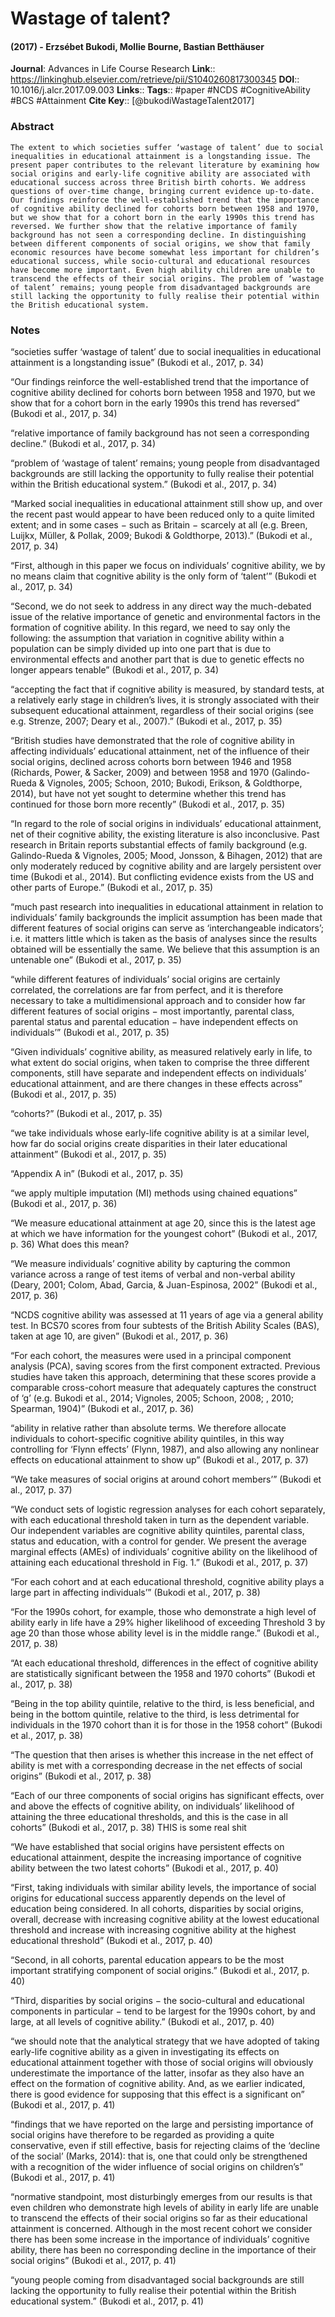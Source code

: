 # Wastage of talent?
#### (2017) - Erzsébet Bukodi, Mollie Bourne, Bastian Betthäuser
**Journal**: Advances in Life Course Research
**Link**:: https://linkinghub.elsevier.com/retrieve/pii/S1040260817300345
**DOI**:: 10.1016/j.alcr.2017.09.003
**Links**:: 
**Tags**:: #paper #NCDS #CognitiveAbility #BCS #Attainment 
**Cite Key**:: [@bukodiWastageTalent2017]

### Abstract

```
The extent to which societies suffer ‘wastage of talent’ due to social inequalities in educational attainment is a longstanding issue. The present paper contributes to the relevant literature by examining how social origins and early-life cognitive ability are associated with educational success across three British birth cohorts. We address questions of over-time change, bringing current evidence up-to-date. Our findings reinforce the well-established trend that the importance of cognitive ability declined for cohorts born between 1958 and 1970, but we show that for a cohort born in the early 1990s this trend has reversed. We further show that the relative importance of family background has not seen a corresponding decline. In distinguishing between different components of social origins, we show that family economic resources have become somewhat less important for children’s educational success, while socio-cultural and educational resources have become more important. Even high ability children are unable to transcend the effects of their social origins. The problem of ‘wastage of talent’ remains; young people from disadvantaged backgrounds are still lacking the opportunity to fully realise their potential within the British educational system.
```

### Notes

“societies suffer ‘wastage of talent’ due to social inequalities in educational attainment is a longstanding issue” (Bukodi et al., 2017, p. 34)

“Our findings reinforce the well-established trend that the importance of cognitive ability declined for cohorts born between 1958 and 1970, but we show that for a cohort born in the early 1990s this trend has reversed” (Bukodi et al., 2017, p. 34)

“relative importance of family background has not seen a corresponding decline.” (Bukodi et al., 2017, p. 34)

“problem of ‘wastage of talent’ remains; young people from disadvantaged backgrounds are still lacking the opportunity to fully realise their potential within the British educational system.” (Bukodi et al., 2017, p. 34)

“Marked social inequalities in educational attainment still show up, and over the recent past would appear to have been reduced only to a quite limited extent; and in some cases − such as Britain − scarcely at all (e.g. Breen, Luijkx, Müller, & Pollak, 2009; Bukodi & Goldthorpe, 2013).” (Bukodi et al., 2017, p. 34)

“First, although in this paper we focus on individuals’ cognitive ability, we by no means claim that cognitive ability is the only form of ‘talent’” (Bukodi et al., 2017, p. 34)

“Second, we do not seek to address in any direct way the much-debated issue of the relative importance of genetic and environmental factors in the formation of cognitive ability. In this regard, we need to say only the following: the assumption that variation in cognitive ability within a population can be simply divided up into one part that is due to environmental effects and another part that is due to genetic effects no longer appears tenable” (Bukodi et al., 2017, p. 34)

“accepting the fact that if cognitive ability is measured, by standard tests, at a relatively early stage in children’s lives, it is strongly associated with their subsequent educational attainment, regardless of their social origins (see e.g. Strenze, 2007; Deary et al., 2007).” (Bukodi et al., 2017, p. 35)

“British studies have demonstrated that the role of cognitive ability in affecting individuals’ educational attainment, net of the influence of their social origins, declined across cohorts born between 1946 and 1958 (Richards, Power, & Sacker, 2009) and between 1958 and 1970 (Galindo-Rueda & Vignoles, 2005; Schoon, 2010; Bukodi, Erikson, & Goldthorpe, 2014), but have not yet sought to determine whether this trend has continued for those born more recently” (Bukodi et al., 2017, p. 35)

“In regard to the role of social origins in individuals’ educational attainment, net of their cognitive ability, the existing literature is also inconclusive. Past research in Britain reports substantial effects of family background (e.g. Galindo-Rueda & Vignoles, 2005; Mood, Jonsson, & Bihagen, 2012) that are only moderately reduced by cognitive ability and are largely persistent over time (Bukodi et al., 2014). But conflicting evidence exists from the US and other parts of Europe.” (Bukodi et al., 2017, p. 35)

“much past research into inequalities in educational attainment in relation to individuals’ family backgrounds the implicit assumption has been made that different features of social origins can serve as ‘interchangeable indicators’; i.e. it matters little which is taken as the basis of analyses since the results obtained will be essentially the same. We believe that this assumption is an untenable one” (Bukodi et al., 2017, p. 35)

“while different features of individuals’ social origins are certainly correlated, the correlations are far from perfect, and it is therefore necessary to take a multidimensional approach and to consider how far different features of social origins − most importantly, parental class, parental status and parental education − have independent effects on individuals’” (Bukodi et al., 2017, p. 35)

“Given individuals’ cognitive ability, as measured relatively early in life, to what extent do social origins, when taken to comprise the three different components, still have separate and independent effects on individuals’ educational attainment, and are there changes in these effects across” (Bukodi et al., 2017, p. 35)

“cohorts?” (Bukodi et al., 2017, p. 35)

“we take individuals whose early-life cognitive ability is at a similar level, how far do social origins create disparities in their later educational attainment” (Bukodi et al., 2017, p. 35)

“Appendix A in” (Bukodi et al., 2017, p. 35)

“we apply multiple imputation (MI) methods using chained equations” (Bukodi et al., 2017, p. 36)

“We measure educational attainment at age 20, since this is the latest age at which we have information for the youngest cohort” (Bukodi et al., 2017, p. 36) What does this mean?

“We measure individuals’ cognitive ability by capturing the common variance across a range of test items of verbal and non-verbal ability (Deary, 2001; Colom, Abad, Garcia, & Juan-Espinosa, 2002” (Bukodi et al., 2017, p. 36)

“NCDS cognitive ability was assessed at 11 years of age via a general ability test. In BCS70 scores from four subtests of the British Ability Scales (BAS), taken at age 10, are given” (Bukodi et al., 2017, p. 36)

“For each cohort, the measures were used in a principal component analysis (PCA), saving scores from the first component extracted. Previous studies have taken this approach, determining that these scores provide a comparable cross-cohort measure that adequately captures the construct of ‘g’ (e.g. Bukodi et al., 2014; Vignoles, 2005; Schoon, 2008; , 2010; Spearman, 1904)” (Bukodi et al., 2017, p. 36)

“ability in relative rather than absolute terms. We therefore allocate individuals to cohort-specific cognitive ability quintiles, in this way controlling for ‘Flynn effects’ (Flynn, 1987), and also allowing any nonlinear effects on educational attainment to show up” (Bukodi et al., 2017, p. 37)

“We take measures of social origins at around cohort members’” (Bukodi et al., 2017, p. 37)

“We conduct sets of logistic regression analyses for each cohort separately, with each educational threshold taken in turn as the dependent variable. Our independent variables are cognitive ability quintiles, parental class, status and education, with a control for gender. We present the average marginal effects (AMEs) of individuals’ cognitive ability on the likelihood of attaining each educational threshold in Fig. 1.” (Bukodi et al., 2017, p. 37)

“For each cohort and at each educational threshold, cognitive ability plays a large part in affecting individuals’” (Bukodi et al., 2017, p. 38)

“For the 1990s cohort, for example, those who demonstrate a high level of ability early in life have a 29% higher likelihood of exceeding Threshold 3 by age 20 than those whose ability level is in the middle range.” (Bukodi et al., 2017, p. 38)

“At each educational threshold, differences in the effect of cognitive ability are statistically significant between the 1958 and 1970 cohorts” (Bukodi et al., 2017, p. 38)

“Being in the top ability quintile, relative to the third, is less beneficial, and being in the bottom quintile, relative to the third, is less detrimental for individuals in the 1970 cohort than it is for those in the 1958 cohort” (Bukodi et al., 2017, p. 38)

“The question that then arises is whether this increase in the net effect of ability is met with a corresponding decrease in the net effects of social origins” (Bukodi et al., 2017, p. 38)

“Each of our three components of social origins has significant effects, over and above the effects of cognitive ability, on individuals’ likelihood of attaining the three educational thresholds, and this is the case in all cohorts” (Bukodi et al., 2017, p. 38) THIS is some real shit

“We have established that social origins have persistent effects on educational attainment, despite the increasing importance of cognitive ability between the two latest cohorts” (Bukodi et al., 2017, p. 40)

“First, taking individuals with similar ability levels, the importance of social origins for educational success apparently depends on the level of education being considered. In all cohorts, disparities by social origins, overall, decrease with increasing cognitive ability at the lowest educational threshold and increase with increasing cognitive ability at the highest educational threshold” (Bukodi et al., 2017, p. 40)

“Second, in all cohorts, parental education appears to be the most important stratifying component of social origins.” (Bukodi et al., 2017, p. 40)

“Third, disparities by social origins − the socio-cultural and educational components in particular − tend to be largest for the 1990s cohort, by and large, at all levels of cognitive ability.” (Bukodi et al., 2017, p. 40)

“we should note that the analytical strategy that we have adopted of taking early-life cognitive ability as a given in investigating its effects on educational attainment together with those of social origins will obviously underestimate the importance of the latter, insofar as they also have an effect on the formation of cognitive ability. And, as we earlier indicated, there is good evidence for supposing that this effect is a significant on” (Bukodi et al., 2017, p. 41)

“findings that we have reported on the large and persisting importance of social origins have therefore to be regarded as providing a quite conservative, even if still effective, basis for rejecting claims of the ‘decline of the social’ (Marks, 2014): that is, one that could only be strengthened with a recognition of the wider influence of social origins on children’s” (Bukodi et al., 2017, p. 41)

“normative standpoint, most disturbingly emerges from our results is that even children who demonstrate high levels of ability in early life are unable to transcend the effects of their social origins so far as their educational attainment is concerned. Although in the most recent cohort we consider there has been some increase in the importance of individuals’ cognitive ability, there has been no corresponding decline in the importance of their social origins” (Bukodi et al., 2017, p. 41)

“young people coming from disadvantaged social backgrounds are still lacking the opportunity to fully realise their potential within the British educational system.” (Bukodi et al., 2017, p. 41)
